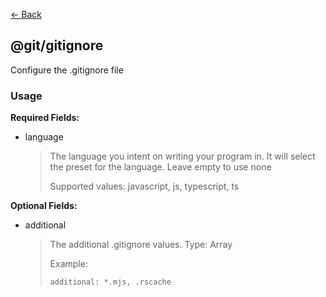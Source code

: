 [<- Back](../index.md)

## @git/gitignore

Configure the .gitignore file

### Usage

**Required Fields:**

-   language
    > The language you intent on writing your program in. It will select the preset for the language. Leave empty to use none
    >
    > Supported values: javascript, js, typescript, ts

**Optional Fields:**

-   additional
    > The additional .gitignore values. Type: Array
    >
    > Example:
    >
    > ```
    > additional: *.mjs, .rscache
    > ```
